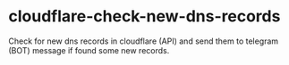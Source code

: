 # cloudflare-check-new-dns-records
Check for new dns records in cloudflare (API) and send them to telegram (BOT) message if found some new records.
